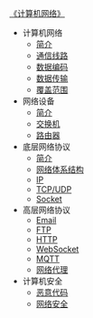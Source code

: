 [《计算机网络》](index.md)

- 计算机网络
  - [简介](计算机网络/简介.md)
  - [通信线路](计算机网络/通信线路.md)
  - [数据编码](计算机网络/数据编码.md)
  - [数据传输](计算机网络/数据传输.md)
  - [覆盖范围](计算机网络/覆盖范围.md)
- 网络设备
  - [简介](网络设备/简介.md)
  - [交换机](网络设备/交换机.md)
  - [路由器](网络设备/路由器.md)
- 底层网络协议
  - [简介](底层网络协议/简介.md)
  - [网络体系结构](底层网络协议/网络体系结构.md)
  - [IP](底层网络协议/IP.md)
  - [TCP/UDP](底层网络协议/TCP-UDP.md)
  - [Socket](底层网络协议/Socket.md)
- 高层网络协议
  - [Email](高层网络协议/Email.md)
  - [FTP](高层网络协议/FTP.md)
  - [HTTP](高层网络协议/HTTP.md)
  - [WebSocket](高层网络协议/WebSocket.md)
  - [MQTT](高层网络协议/MQTT.md)
  - [网络代理](高层网络协议/网络代理.md)
- 计算机安全
  - [恶意代码](计算机安全/恶意代码.md)
  - [网络安全](计算机安全/网络安全.md)
